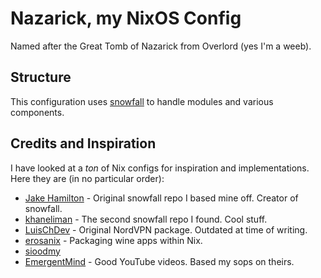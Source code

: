 # Nazarick, my NixOS Config

Named after the Great Tomb of Nazarick from Overlord (yes I'm a weeb).

## Structure

This configuration uses [snowfall](https://snowfall.org/) to handle modules and various components.

## Credits and Inspiration

I have looked at a *ton* of Nix configs for inspiration and implementations. Here they are (in no particular order):
- [Jake Hamilton](https://github.com/jakehamilton/config) - Original snowfall repo I based mine off. Creator of snowfall.
- [khaneliman](https://github.com/khaneliman/khanelinix) - The second snowfall repo I found. Cool stuff.
- [LuisChDev](https://github.com/nix-community/nur-combined/blob/2c0f9f6f2b853efec50eb90218748c3da55e8df0/repos/LuisChDev/pkgs/nordvpn/default.nix#L88) - Original NordVPN package. Outdated at time of writing.
- [erosanix](https://github.com/emmanuelrosa/erosanix/blob/622114db93eacaff38c4b999b6f674c4134d1277/pkgs/mkwindowsapp/default.nix) - Packaging wine apps within Nix.
- [sioodmy](https://github.com/sioodmy/dotfiles)
- [EmergentMind](https://github.com/EmergentMind/nix-config) - Good YouTube videos. Based my sops on theirs.
